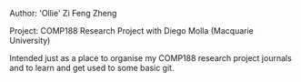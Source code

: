 Author: 'Ollie' Zi Feng Zheng

Project: COMP188 Research Project with Diego Molla (Macquarie University)

Intended just as a place to organise my COMP188 research project journals and to learn and get used to some basic git.
